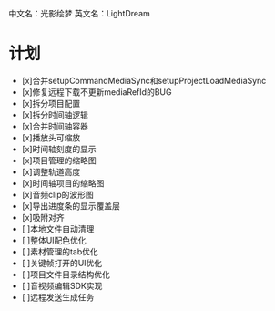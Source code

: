 中文名：光影绘梦
英文名：LightDream

# 计划
* [x]合并setupCommandMediaSync和setupProjectLoadMediaSync
* [x]修复远程下载不更新mediaRefId的BUG
* [x]拆分项目配置
* [x]拆分时间轴逻辑
* [x]合并时间轴容器
* [x]播放头可缩放
* [x]时间轴刻度的显示
* [x]项目管理的缩略图
* [x]调整轨道高度
* [x]时间轴项目的缩略图
* [x]音频clip的波形图
* [x]导出进度条的显示覆盖层
* [x]吸附对齐
* [ ]本地文件自动清理
* [ ]整体UI配色优化
* [ ]素材管理的tab优化
* [ ]关键帧打开的UI优化
* [ ]项目文件目录结构优化
* [ ]音视频编辑SDK实现
* [ ]远程发送生成任务